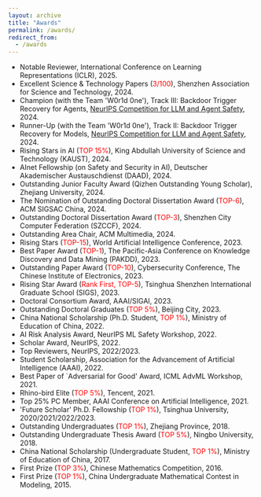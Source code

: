 ```yaml
---
layout: archive
title: "Awards"
permalink: /awards/
redirect_from:
  - /awards
---
```

* Notable Reviewer, International Conference on Learning Representations (ICLR), 2025.
* Excellent Science & Technology Papers (<font color='red'>3/100</font>), Shenzhen Association for Science and Technology, 2024. 
* Champion (with the Team 'W0r1d 0ne'), Track III: Backdoor Trigger Recovery for Agents, [NeurIPS Competition for LLM and Agent Safety](https://www.llmagentsafetycomp24.com/leaderboards/), 2024.
* Runner-Up (with the Team 'W0r1d 0ne'), Track II: Backdoor Trigger Recovery for Models, [NeurIPS Competition for LLM and Agent Safety](https://www.llmagentsafetycomp24.com/leaderboards/), 2024.
* Rising Stars in AI (<font color='red'>TOP 15%</font>), King Abdullah University of Science and Technology (KAUST), 2024.
* AInet Fellowship (on Safety and Security in AI), Deutscher Akademischer Austauschdienst (DAAD), 2024. 
* Outstanding Junior Faculty Award (Qizhen Outstanding Young Scholar), Zhejiang University, 2024.
* The Nomination of Outstanding Doctoral Dissertation Award (<font color='red'>TOP-6</font>), ACM SIGSAC China, 2024.
* Outstanding Doctoral Dissertation Award (<font color='red'>TOP-3</font>), Shenzhen City Computer Federation (SZCCF), 2024.
* Outstanding Area Chair, ACM Multimedia, 2024.
* Rising Stars (<font color='red'>TOP-15</font>), World Artificial Intelligence Conference, 2023.
* Best Paper Award (<font color='red'>TOP-1</font>), The Pacific-Asia Conference on Knowledge Discovery and Data Mining (PAKDD), 2023.
* Outstanding Paper Award (<font color='red'>TOP-10</font>), Cybersecurity Conference, The Chinese Institute of Electronics, 2023.
* Rising Star Award (<font color='red'>Rank First, TOP-5</font>), Tsinghua Shenzhen International Graduate School (SIGS), 2023.
* Doctoral Consortium Award, AAAI/SIGAI, 2023.
* Outstanding Doctoral Graduates (<font color='red'>TOP 5%</font>), Beijing City, 2023.
* China National Scholarship (Ph.D. Student, <font color='red'>TOP 1%</font>), Ministry of Education of China, 2022.
* AI Risk Analysis Award, NeurIPS ML Safety Workshop, 2022.
* Scholar Award, NeurIPS, 2022.
* Top Reviewers, NeurIPS, 2022/2023.
* Student Scholarship, Association for the Advancement of Artificial Intelligence (AAAI), 2022.
* Best Paper of `Adversarial for Good' Award, ICML AdvML Workshop, 2021.
* Rhino-bird Elite (<font color='red'>TOP 5%</font>), Tencent, 2021.
* Top 25% PC Member, AAAI Conference on Artificial Intelligence, 2021. 
* 'Future Scholar' Ph.D. Fellowship (<font color='red'>TOP 1%</font>), Tsinghua University, 2020/2021/2022/2023.
* Outstanding Undergraduates (<font color='red'>TOP 1%</font>), Zhejiang Province, 2018.
* Outstanding Undergraduate Thesis Award (<font color='red'>TOP 5%</font>), Ningbo University, 2018.
* China National Scholarship (Undergraduate Student, <font color='red'>TOP 1%</font>), Ministry of Education of China, 2017.
* First Prize (<font color='red'>TOP 3%</font>), Chinese Mathematics Competition, 2016.
* First Prize (<font color='red'>TOP 1%</font>), China Undergraduate Mathematical Contest in Modeling, 2015.





